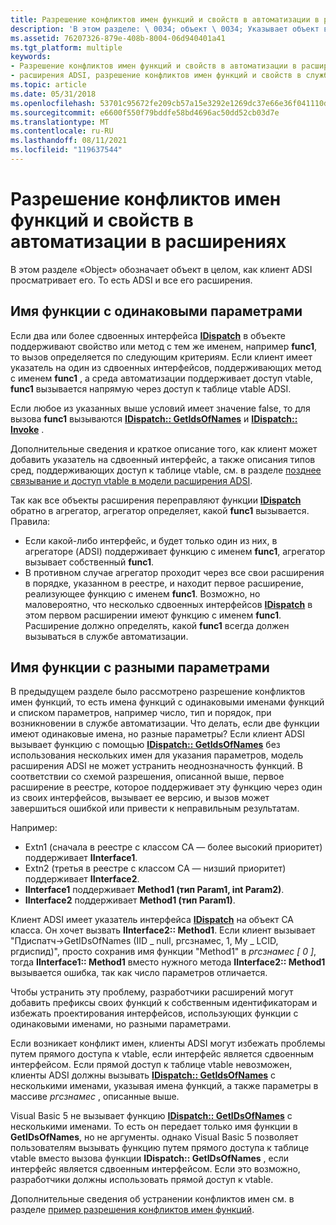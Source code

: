```yaml
---
title: Разрешение конфликтов имен функций и свойств в автоматизации в расширениях
description: 'В этом разделе: \ 0034; объект \ 0034; Указывает объект в целом, как клиент ADSI просматривает его. То есть ADSI и все его расширения.'
ms.assetid: 76207326-879e-408b-8004-06d940401a41
ms.tgt_platform: multiple
keywords:
- Разрешение конфликтов имен функций и свойств в автоматизации в расширениях
- расширения ADSI, разрешение конфликтов имен функций и свойств в службе автоматизации
ms.topic: article
ms.date: 05/31/2018
ms.openlocfilehash: 53701c95672fe209cb57a15e3292e1269dc37e66e36f041110dd502f8a8a1486
ms.sourcegitcommit: e6600f550f79bddfe58bd4696ac50dd52cb03d7e
ms.translationtype: MT
ms.contentlocale: ru-RU
ms.lasthandoff: 08/11/2021
ms.locfileid: "119637544"
---
```

# <a name="resolution-of-functionproperty-name-conflicts-in-automation-in-extensions"></a>Разрешение конфликтов имен функций и свойств в автоматизации в расширениях

В этом разделе «Object» обозначает объект в целом, как клиент ADSI просматривает его. То есть ADSI и все его расширения.

## <a name="same-function-name-with-the-same-parameters"></a>Имя функции с одинаковыми параметрами

Если два или более сдвоенных интерфейса [**IDispatch**](/windows/win32/api/oaidl/nn-oaidl-idispatch) в объекте поддерживают свойство или метод с тем же именем, например **func1**, то вызов определяется по следующим критериям. Если клиент имеет указатель на один из сдвоенных интерфейсов, поддерживающих метод с именем **func1** , а среда автоматизации поддерживает доступ vtable, **func1** вызывается напрямую через доступ к таблице vtable ADSI.

Если любое из указанных выше условий имеет значение false, то для вызова **func1** вызываются [**IDispatch:: GetIdsOfNames**](/windows/win32/api/oaidl/nf-oaidl-idispatch-getidsofnames) и [**IDispatch:: Invoke**](/windows/win32/api/oaidl/nf-oaidl-idispatch-invoke) .

Дополнительные сведения и краткое описание того, как клиент может добавить указатель на сдвоенный интерфейс, а также описания типов сред, поддерживающих доступ к таблице vtable, см. в разделе [позднее связывание и доступ vtable в модели расширения ADSI](late-binding-vs--vtable-access-in-the-adsi-extension-model.md).

Так как все объекты расширения переправляют функции [**IDispatch**](/windows/win32/api/oaidl/nn-oaidl-idispatch) обратно в агрегатор, агрегатор определяет, какой **func1** вызывается. Правила:

-   Если какой-либо интерфейс, и будет только один из них, в агрегаторе (ADSI) поддерживает функцию с именем **func1**, агрегатор вызывает собственный **func1**.
-   В противном случае агрегатор проходит через все свои расширения в порядке, указанном в реестре, и находит первое расширение, реализующее функцию с именем **func1**. Возможно, но маловероятно, что несколько сдвоенных интерфейсов [**IDispatch**](/windows/win32/api/oaidl/nn-oaidl-idispatch) в этом первом расширении имеют функцию с именем **func1**. Расширение должно определять, какой **func1** всегда должен вызываться в службе автоматизации.

## <a name="same-function-name-with-different-parameters"></a>Имя функции с разными параметрами

В предыдущем разделе было рассмотрено разрешение конфликтов имен функций, то есть имена функций с одинаковыми именами функций и списком параметров, например число, тип и порядок, при возникновении в службе автоматизации. Что делать, если две функции имеют одинаковые имена, но разные параметры? Если клиент ADSI вызывает функцию с помощью [**IDispatch:: GetIdsOfNames**](/windows/win32/api/oaidl/nf-oaidl-idispatch-getidsofnames) без использования нескольких имен для указания параметров, модель расширения ADSI не может устранить неоднозначность функций. В соответствии со схемой разрешения, описанной выше, первое расширение в реестре, которое поддерживает эту функцию через один из своих интерфейсов, вызывает ее версию, и вызов может завершиться ошибкой или привести к неправильным результатам.

Например:

-   Extn1 (сначала в реестре с классом CA — более высокий приоритет) поддерживает **IInterface1**.
-   Extn2 (третья в реестре с классом CA — низший приоритет) поддерживает **IInterface2**.
-   **IInterface1** поддерживает **Method1 (тип Param1, int Param2)**.
-   **IInterface2** поддерживает **Method1 (тип Param1)**.

Клиент ADSI имеет указатель интерфейса [**IDispatch**](/windows/win32/api/oaidl/nn-oaidl-idispatch) на объект CA класса. Он хочет вызвать **IInterface2:: Method1**. Если клиент вызывает "Пдиспатч->GetIDsOfNames (IID \_ null, ргсзнамес, 1, My \_ LCID, ргдиспид)", просто сохранив имя функции "Method1" в *ргсзнамес \[ 0 \]*, тогда **IInterface1:: Method1** вместо нужного метода **IInterface2:: Method1** вызывается ошибка, так как число параметров отличается.

Чтобы устранить эту проблему, разработчики расширений могут добавить префиксы своих функций к собственным идентификаторам и избежать проектирования интерфейсов, использующих функции с одинаковыми именами, но разными параметрами.

Если возникает конфликт имен, клиенты ADSI могут избежать проблемы путем прямого доступа к vtable, если интерфейс является сдвоенным интерфейсом. Если прямой доступ к таблице vtable невозможен, клиенты ADSI должны вызывать [**IDispatch:: GetIdsOfNames**](/windows/win32/api/oaidl/nf-oaidl-idispatch-getidsofnames) с несколькими именами, указывая имена функций, а также параметры в массиве *ргсзнамес* , описанные выше.

Visual Basic 5 не вызывает функцию [**IDispatch:: GetIDsOfNames**](/windows/win32/api/oaidl/nf-oaidl-idispatch-getidsofnames) с несколькими именами. То есть он передает только имя функции в **GetIDsOfNames**, но не аргументы. однако Visual Basic 5 позволяет пользователям вызывать функцию путем прямого доступа к таблице vtable вместо вызова функции **IDispatch:: GetIDsOfNames** , если интерфейс является сдвоенным интерфейсом. Если это возможно, разработчики должны использовать прямой доступ к vtable.

Дополнительные сведения об устранении конфликтов имен см. в разделе [пример разрешения конфликтов имен функций](example-for-resolving-function-name-conflicts.md).

 

 